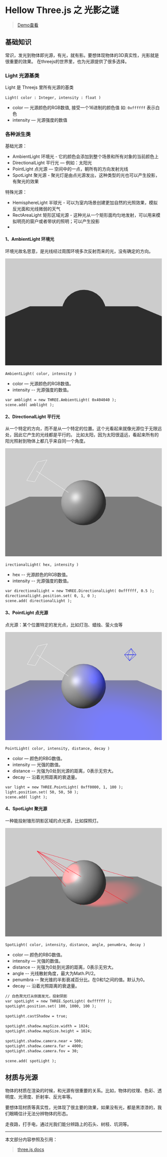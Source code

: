 # Hellow Three.js 之 光影之谜

> [Demo查看](../demo/hello-threejs/hello-light.html)


## 基础知识

常识，发光到物体即光源，有光，就有影。要想体现物体的3D真实性，光影就是很重要的效果。
在threejs的世界里，也为光源提供了很多选择。

### Light 光源基类

Light 是 Threejs 里所有光源的基类

`Light( color : Integer, intensity : float )`

- color — 光源颜色的RGB数值, 接受一个16进制的颜色值 如: `0xffffff` 表示白色
- intensity — 光源强度的数值

### 各种派生类

基础光源：

- AmbientLight 环境光 - 它的颜色会添加到整个场景和所有对象的当前颜色上
- DirectionalLight 平行光 — 例如：太阳光
- PointLight 点光源 — 空间中的一点，朝所有的方向发射光线
- SpotLight 聚光源 - 聚光灯是由点光源发出，这种类型的光也可以产生投影，有聚光的效果

特殊光源：

- HemisphereLight 半球光 - 可以为室内场景创建更加自然的光照效果，模拟反光面和光线微弱的天气
- RectAreaLight 矩形区域光源 - 这种光从一个矩形面均匀地发射，可以用来模拟明亮的窗户或者带状的照明；可以产生投影
- 


#### 1、AmbientLight 环境光

环境光故名思意，是光线经过周围环境多次反射而来的光，没有确定的方向。

![AmbientLight](./images/light1.png)

`AmbientLight( color, intensity )`

- color — 光源颜色的RGB数值。
- intensity -- 光源强度的数值。

```
var amblight = new THREE.AmbientLight( 0x404040 );
scene.add( amblight );
```

#### 2、DirectionalLight 平行光

从一个特定的方向，而不是从一个特定的位置。这个光看起来就像光源位于无限远处，因此它产生的光线都是平行的。
比如太阳，因为太阳很遥远，看起来所有的阳光照射到物体上都几乎来自同一个角度。

![AmbientLight](./images/light2.png)

`irectionalLight( hex, intensity )`

- hex -- 光源颜色的RGB数值。
- intensity -- 光源强度的数值。

```
var directionalLight = new THREE.DirectionalLight( 0xffffff, 0.5 );
directionalLight.position.set( 0, 1, 0 );
scene.add( directionalLight );
```

#### 3、PointLight 点光源

点光源：某个位置特定的发光点，比如灯泡、蜡烛、萤火虫等

![AmbientLight](./images/light3.png)

`PointLight( color, intensity, distance, decay )`

- color — 颜色的RBG数值。
- intensity — 光强的数值。
- distance -- 光强为0处到光源的距离，0表示无穷大。
- decay -- 沿着光照距离的衰退量。

```
var light = new THREE.PointLight( 0xff0000, 1, 100 );
light.position.set( 50, 50, 50 );
scene.add( light );
```

#### 4、SpotLight 聚光源

一种能投射锥形阴影区域的点光源，比如探照灯。

![AmbientLight](./images/light4.png)

`SpotLight( color, intensity, distance, angle, penumbra, decay )`

- color — 颜色的RBG数值。
- intensity — 光强的数值。
- distance -- 光强为0处到光源的距离，0表示无穷大。
- angle -- 光线散射角度，最大为Math.PI/2。
- penumbra -- 聚光锥的半影衰减百分比。在0和1之间的值。默认为0。
- decay -- 沿着光照距离的衰退量。

```
// 白色聚光灯从侧面发光，投射阴影
var spotLight = new THREE.SpotLight( 0xffffff );
spotLight.position.set( 100, 1000, 100 );

spotLight.castShadow = true;

spotLight.shadow.mapSize.width = 1024;
spotLight.shadow.mapSize.height = 1024;

spotLight.shadow.camera.near = 500;
spotLight.shadow.camera.far = 4000;
spotLight.shadow.camera.fov = 30;

scene.add( spotLight );
```

## 材质与光源

物体的材质在渲染的时候，和光源有很重要的关系。比如，物体的纹理、色彩、透明度、光滑度、折射率、反光率等。

要想体现材质等真实性，光体现了很主要的效果，如果没有光，都是黑漆漆的，我们眼睛估计无法分辨物体的形态。

走夜路，打手电，通过光我们能分辨路上的石头、树枝、坑洞等。

-------

本文部分内容参照及引用：

> [three.js docs](https://threejs.org/docs/index.html#api/lights/AmbientLight)
